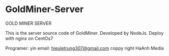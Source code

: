 # GoldMiner-Server
GOLD MINER SERVER

This is the server source code of GoldMiner. Developed by NodeJs. Deploy with nginx on CentOs7



Programer: yin
email: hieuletrung307@gmail.com
coppy right HaAnh Media

